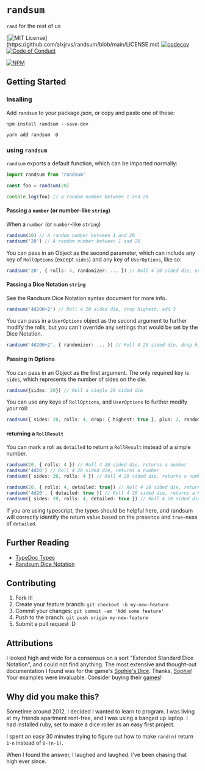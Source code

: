 # `randsum`

`rand` for the rest of us

[![MIT License](https://img.shields.io/apm/l/atomic-design-ui.svg?)](https://github.com/alxjrvs/randsum/blob/main/LICENSE.md)
[![codecov](https://codecov.io/gh/alxjrvs/randsum/branch/master/graph/badge.svg)](https://codecov.io/gh/alxjrvs/randsum)
[![Code of Conduct](https://img.shields.io/badge/code%20of-conduct-ff69b4.svg?style=flat)](https://github.com/alxjrvs/randsum/blob/main/CODE_OF_CONDUCT.md)

[![NPM](https://nodei.co/npm/randsum.png?downloads=true)](https://www.npmjs.com/package/randsum)

## Getting Started

### Insalling

Add `randsum` to your package.json, or copy and paste one of these:

`npm install randsum --save-dev`

`yarn add randsum -D`

### using `randsum`

`randsum` exports a default function, which can be imported normally:

```ts
import randsum from 'randsum'

const foo = randsum(20)

console.log(foo) // a random number between 1 and 20
```

#### Passing a `number` (or number-like `string`)

When a `number` (or `number`-like `string`)

```ts
randsum(20) // A random number between 1 and 20
randsum('20') // A random number between 1 and 20
```

You can pass in an Object as the second parameter, which can include any key of `RollOptions` (except `sides`) and any key of `UserOptions`, like so:

```ts
randsum('20', { rolls: 4, randomizer: ... }) // Roll 4 20 sided die, using a custom randomizer function
```

#### Passing a Dice Notation `string`

See the Randsum Dice Notation syntax document for more info.

```ts
randsum('4d20H+2') // Roll 4 20 sided die, drop highest, add 2
```

You can pass in a `UserOptions` object as the second argument to further modify the rolls, but you can't override any settings that would be set by the Dice Notation.

```ts
randsum('4d20H+2', { randomizer: ... }) // Roll 4 20 sided die, drop highest, add 2, using a custom randomizer function
```

#### Passing in Options

You can pass in an Object as the first argument. The only required key is `sides`, which represents the number of sides on the die.

```ts
randsum({sides: 20}) // Roll a single 20 sided die
```

You can use any keys of `RollOptions`, and `UserOptions` to further modify your roll:

```ts
randsum({ sides: 20, rolls: 4, drop: { highest: true }, plus: 2, randomizer: ... }) // Roll 4 20 sided die, drop highest, plus 2, using a custom randomizer function
```

#### returning a `RollResult`

You can mark a roll as `detailed` to return a `RollResult` instead of a simple number.

```ts
randsum(20, { rolls: 4 }) // Roll 4 20 sided die, returns a number
randsum('4d20') // Roll 4 20 sided die, returns a number
randsum({ sides: 20, rolls: 4 }) // Roll 4 20 sided die, returns a number

randsum(20, { rolls: 4, detailed: true}) // Roll 4 20 sided die, returns a RollResult
randsum('4d20', { detailed: true }) // Roll 4 20 sided die, returns a RollResult
randsum({ sides: 20, rolls: 4, detailed: true }) // Roll 4 20 sided die, returns a RollResult
```

If you are using typescript, the types should be helpful here, and randsum will correctly identify the return value based on the presence and `true`-ness of `detailed`.

## Further Reading

- [TypeDoc Types](https://alxjrvs.github.io/randsum)
- [Randsum Dice Notation](/RANDSUM_DICE_NOTATION.md)

## Contributing

1. Fork it!
2. Create your feature branch: `git checkout -b my-new-feature`
3. Commit your changes: `git commit -am 'Add some feature'`
4. Push to the branch: `git push origin my-new-feature`
5. Submit a pull request :D

## Attributions

I looked high and wide for a consensus on a sort "Extended Standard Dice Notation", and could not find anything. The most extensive and thought-out documentation I found was for the game's [Sophie's Dice](https://sophiehoulden.com/dice/documentation/notation.html#keep). Thanks, [Sophie](https://www.patreon.com/SophieHoulden)! Your examples were invaluable. Consider buying their [games](https://sophieh.itch.io/)!

## Why did you make this?

Sometime around 2012, I decided I wanted to learn to program. I was living at my friends apartment rent-free, and I was using a banged up laptop. I had installed ruby, set to make a dice roller as an easy first project.

I spent an easy 30 minutes trying to figure out how to make `rand(n)` return `1-n` instead of `0-(n-1)`.

When I found the answer, I laughed and laughed. I've been chasing that high ever since.
